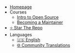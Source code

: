 - [Homepage](../README.md)
- Courses
  - [Intro to Open Source](/intro-to-oss/README.md)
  - [Becoming a Maintainer](/becoming-a-maintainer/README.md)
- [⭐ Star The Repo](https://github.com/open-sauced/intro)
- Languages
  - [:us: English](/becoming-a-maintainer/)
  - [🌐 Community Translations](https://github.com/open-sauced/intro/blob/main/docs/community-translations.md)
